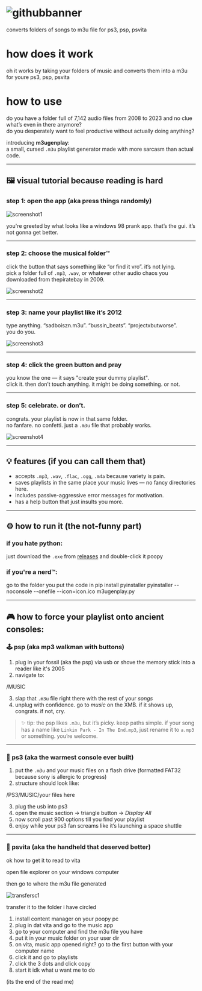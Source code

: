# ![githubbanner](githubbanner.png)
converts folders of songs to m3u file for ps3, psp, psvita

# how does it work
oh it works by taking your folders of music and converts them into a m3u for youre ps3, psp, psvita 

# how to use 
do you have a folder full of 7,142 audio files from 2008 to 2023 and no clue what’s even in there anymore?  
do you desperately want to feel productive without actually doing anything?

introducing **m3ugenplay**:  
a small, cursed `.m3u` playlist generator made with more sarcasm than actual code.

---

## 🖼️ visual tutorial because reading is hard

### step 1: open the app (aka press things randomly)
![screenshot1](screenshots/open.png)

you're greeted by what looks like a windows 98 prank app. that’s the gui. it’s not gonna get better.

---

### step 2: choose the musical folder™  
click the button that says something like “or find it vro”. it’s not lying.  
pick a folder full of `.mp3`, `.wav`, or whatever other audio chaos you downloaded from thepiratebay in 2009.

![screenshot2](screenshots/folderpicker.png)

---

### step 3: name your playlist like it’s 2012  
type anything. “sadboiszn.m3u”. “bussin_beats”. “projectxbutworse”.  
you do you.

![screenshot3](screenshots/playlistname.png)

---

### step 4: click the green button and pray  
you know the one — it says "create your dummy playlist".  
click it. then don’t touch anything. it might be doing something. or not.

---

### step 5: celebrate. or don’t.  
congrats. your playlist is now in that same folder.  
no fanfare. no confetti. just a `.m3u` file that probably works.

![screenshot4](screenshots/clickcreate.png)

---

## 💡 features (if you can call them that)
- accepts `.mp3`, `.wav`, `.flac`, `.ogg`, `.m4a` because variety is pain.
- saves playlists in the same place your music lives — no fancy directories here.
- includes passive-aggressive error messages for motivation.
- has a help button that just insults you more.

---

## ⚙️ how to run it (the not-funny part)

### if you hate python:
just download the `.exe` from [releases](https://github.com/kextan/m3ugenplay/releases/latest) and double-click it poopy

### if you're a nerd™:
go to the folder you put the code in
pip install pyinstaller
pyinstaller --noconsole --onefile --icon=icon.ico m3ugenplay.py

---

## 🎮 how to force your playlist onto ancient consoles:

### 🕹 psp (aka mp3 walkman with buttons)

1. plug in your fossil (aka the psp) via usb or shove the memory stick into a reader like it's 2005  
2. navigate to:  

/MUSIC

3. slap that `.m3u` file right there with the rest of your *songs*  
4. unplug with confidence. go to *music* on the XMB. if it shows up, congrats. if not, cry.

> ✨ tip: the psp likes `.m3u`, but it’s picky. keep paths simple. if your song has a name like `Linkin Park - In The End.mp3`, just rename it to `a.mp3` or something. you’re welcome.

---

### 🧊 ps3 (aka the warmest console ever built)

1. put the `.m3u` and your music files on a flash drive (formatted FAT32 because sony is allergic to progress)  
2. structure should look like:

/PS3/MUSIC/your files here

3. plug the usb into ps3  
4. open the music section → triangle button → *Display All*  
5. now scroll past 900 options till you find your playlist  
6. enjoy while your ps3 fan screams like it’s launching a space shuttle

---

### 🔮 psvita (aka the handheld that deserved better)

ok how to get it to read to vita

open file explorer on your windows computer

then go to where the m3u file generated

![transfersc1](screenshots/fetransfer.png)

transfer it to the folder i have circled

1. install content manager on your poopy pc
2. plug in dat vita and go to the music app
3. go to your computer and find the m3u file you have
4. put it in your music folder on your user dir
5. on vita, music app opened right? go to the first button with your computer name
6. click it and go to playlists
7. click the 3 dots and click copy
8. start it idk what u want me to do

(its the end of the read me)
